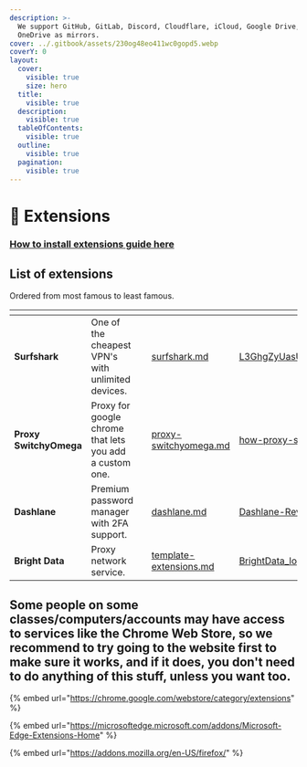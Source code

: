 ```yaml
---
description: >-
  We support GitHub, GitLab, Discord, Cloudflare, iCloud, Google Drive, and
  OneDrive as mirrors.
cover: ../.gitbook/assets/230og48eo411wc0gopd5.webp
coverY: 0
layout:
  cover:
    visible: true
    size: hero
  title:
    visible: true
  description:
    visible: true
  tableOfContents:
    visible: true
  outline:
    visible: true
  pagination:
    visible: true
---
```


# 🧩 Extensions

### [How to install extensions guide here](../how-to-install/how-to-install-extension-on-another-browser.md)

## List of extensions

Ordered from most famous to least famous.

<table data-view="cards"><thead><tr><th></th><th></th><th></th><th data-hidden data-card-target data-type="content-ref"></th><th data-hidden data-card-cover data-type="files"></th></tr></thead><tbody><tr><td><strong>Surfshark</strong></td><td>One of the cheapest VPN's with unlimited devices.</td><td></td><td><a href="surfshark.md">surfshark.md</a></td><td><a href="../.gitbook/assets/L3GhgZyUasUaDWq7SUDasn.jpg">L3GhgZyUasUaDWq7SUDasn.jpg</a></td></tr><tr><td><strong>Proxy SwitchyOmega</strong></td><td>Proxy for google chrome that lets you add a custom one.</td><td></td><td><a href="proxy-switchyomega.md">proxy-switchyomega.md</a></td><td><a href="../.gitbook/assets/how-proxy-servers-work.jpg">how-proxy-servers-work.jpg</a></td></tr><tr><td><strong>Dashlane</strong></td><td>Premium password manager with 2FA support.</td><td></td><td><a href="dashlane.md">dashlane.md</a></td><td><a href="../.gitbook/assets/Dashlane-Review-2022.jpeg">Dashlane-Review-2022.jpeg</a></td></tr><tr><td><strong>Bright Data</strong></td><td>Proxy network service.</td><td></td><td><a href="template-extensions.md">template-extensions.md</a></td><td><a href="../.gitbook/assets/BrightData_logo_400x400.jpg">BrightData_logo_400x400.jpg</a></td></tr></tbody></table>

## Some people on some classes/computers/accounts may have access to services like the Chrome Web Store, so we recommend to try going to the website first to make sure it works, and if it does, you don't need to do anything of this stuff, unless you want too.

{% embed url="https://chrome.google.com/webstore/category/extensions" %}

{% embed url="https://microsoftedge.microsoft.com/addons/Microsoft-Edge-Extensions-Home" %}

{% embed url="https://addons.mozilla.org/en-US/firefox/" %}
